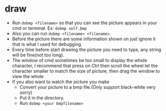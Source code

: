 # draw
- Run `dobmp <filename>` so that you can see the picture appears in your cmd or terminal. Ex: `dobmp self.bmp`  
- Also you can run `dobmp <filename> <filename>`.  
- Before the picture there are some information shown on just ignore it that is what I used for debugging.  
- Every time before start drawing the picture you need to type, any string will be fine(not too long).  
- The window of cmd sometimes be too small to display the whole character, I recommend that press on Ctrl then scroll the wheel let the character smaller to match the size of picture, then drag the window to view the whole
- If you also want to watch the picture you make  
    - Convert your picture to a bmp file.(Only support black-white very sorry)  
    - Put it in the directory.  
    - Run `dobmp <your bmpfilename>`